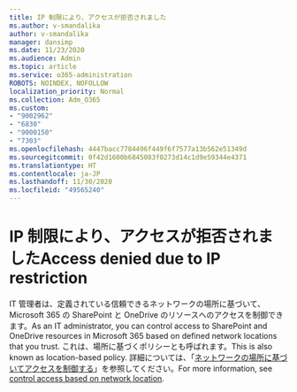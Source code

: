 ```yaml
---
title: IP 制限により、アクセスが拒否されました
ms.author: v-smandalika
author: v-smandalika
manager: dansimp
ms.date: 11/23/2020
ms.audience: Admin
ms.topic: article
ms.service: o365-administration
ROBOTS: NOINDEX, NOFOLLOW
localization_priority: Normal
ms.collection: Adm_O365
ms.custom:
- "9002962"
- "6830"
- "9000150"
- "7303"
ms.openlocfilehash: 4447bacc7784496f449f6f7577a13b562e51349d
ms.sourcegitcommit: 0f42d1600b6845083f0273d14c1d9e59344e4371
ms.translationtype: HT
ms.contentlocale: ja-JP
ms.lasthandoff: 11/30/2020
ms.locfileid: "49565240"
---
```

# <a name="access-denied-due-to-ip-restriction"></a><span data-ttu-id="baaa1-102">IP 制限により、アクセスが拒否されました</span><span class="sxs-lookup"><span data-stu-id="baaa1-102">Access denied due to IP restriction</span></span>

<span data-ttu-id="baaa1-103">IT 管理者は、定義されている信頼できるネットワークの場所に基づいて、Microsoft 365 の SharePoint と OneDrive のリソースへのアクセスを制御できます。</span><span class="sxs-lookup"><span data-stu-id="baaa1-103">As an IT administrator, you can control access to SharePoint and OneDrive resources in Microsoft 365 based on defined network locations that you trust.</span></span> <span data-ttu-id="baaa1-104">これは、場所に基づくポリシーとも呼ばれます。</span><span class="sxs-lookup"><span data-stu-id="baaa1-104">This is also known as location-based policy.</span></span> <span data-ttu-id="baaa1-105">詳細については、「[ネットワークの場所に基づいてアクセスを制御する](https://docs.microsoft.com/sharepoint/control-access-based-on-network-location)」を参照してください。</span><span class="sxs-lookup"><span data-stu-id="baaa1-105">For more information, see [control access based on network location](https://docs.microsoft.com/sharepoint/control-access-based-on-network-location).</span></span>

